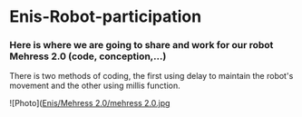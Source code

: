 # Enis-Robot-participation
### Here is where we are going to share and work for our robot Mehress 2.0 (code, conception,...) 
There is two methods of coding, the first using delay to maintain the robot's movement and the other using millis function.

![Photo]([Enis/Mehress 2.0/mehress 2.0.jpg](https://github.com/Melek-Cherif/Enis-Robot-participation/blob/main/Enis/Mehress%202.0/mehress%202.0.jpg)

